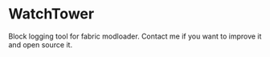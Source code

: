 # WatchTower

Block logging tool for fabric modloader. Contact me if you want to improve it
and open source it.